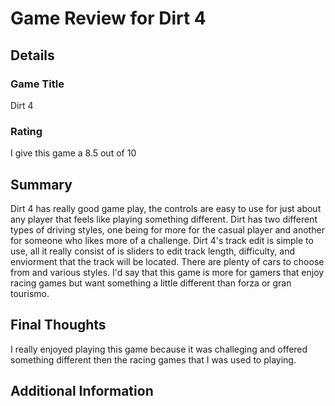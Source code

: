 # Game Review for Dirt 4

## Details

### Game Title
Dirt 4

### Rating
I give this game a 8.5 out of 10
## Summary
  Dirt 4 has really good game play, the controls are easy to use for just about any player that feels like playing something different. Dirt has two different types of driving styles, one being for more for the casual player and another for someone who likes more of a challenge. 
  Dirt 4's track edit is simple to use, all it really consist of is sliders to edit track length, difficulty, and enviorment that the track will be located. There are plenty of cars to choose from and various styles. I'd say that this game is more for gamers that enjoy racing games but want something a little different than forza or gran tourismo. 
## Final Thoughts
I really enjoyed playing this game because it was challeging and offered something different then the racing games that I was used to playing. 

## Additional Information

